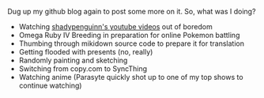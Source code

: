 <!-- 
.. title: Winter Break 2014
.. slug: winter-break-2014
.. date: 2015-01-06 07:51:26 UTC-08:00
.. tags: 
.. link: 
.. description: 
.. type: text
-->

Dug up my github blog again to post some more on it. So, what was I doing?

- Watching [shadypenguinn's youtube videos](https://youtube.com/shadypenguinn) out of boredom
- Omega Ruby IV Breeding in preparation for online Pokemon battling 
- Thumbing through mikidown source code to prepare it for translation
- Getting flooded with presents (no, really)
- Randomly painting and sketching
- Switching from copy.com to SyncThing
- Watching anime (Parasyte quickly shot up to one of my top shows to continue watching)
